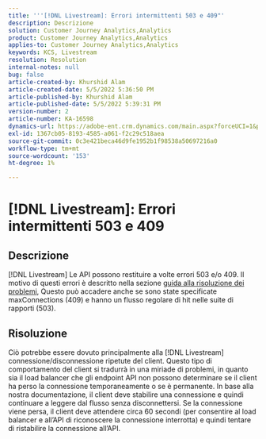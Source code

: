 ```yaml
---
title: '''[!DNL Livestream]: Errori intermittenti 503 e 409"'
description: Descrizione
solution: Customer Journey Analytics,Analytics
product: Customer Journey Analytics,Analytics
applies-to: Customer Journey Analytics,Analytics
keywords: KCS, Livestream
resolution: Resolution
internal-notes: null
bug: false
article-created-by: Khurshid Alam
article-created-date: 5/5/2022 5:36:50 PM
article-published-by: Khurshid Alam
article-published-date: 5/5/2022 5:39:31 PM
version-number: 2
article-number: KA-16598
dynamics-url: https://adobe-ent.crm.dynamics.com/main.aspx?forceUCI=1&pagetype=entityrecord&etn=knowledgearticle&id=f02af4ec-99cc-ec11-a7b5-6045bd00dbbc
exl-id: 1367cb05-8193-4585-a061-f2c29c518aea
source-git-commit: 0c3e421beca46d9fe1952b1f98538a50697216a0
workflow-type: tm+mt
source-wordcount: '153'
ht-degree: 1%

---
```


# [!DNL Livestream]: Errori intermittenti 503 e 409

## Descrizione


[!DNL Livestream] Le API possono restituire a volte errori 503 e/o 409. Il motivo di questi errori è descritto nella sezione [guida alla risoluzione dei problemi](https://github.com/AdobeDocs/analytics-1.4-apis/blob/master/docs/live-stream-api/troubleshooting.md), Questo può accadere anche se sono state specificate maxConnections (409) e hanno un flusso regolare di hit nelle suite di rapporti (503).


## Risoluzione


Ciò potrebbe essere dovuto principalmente alla [!DNL Livestream] connessione/disconnessione ripetute del client. Questo tipo di comportamento del client si tradurrà in una miriade di problemi, in quanto sia il load balancer che gli endpoint API non possono determinare se il client ha perso la connessione temporaneamente o se è permanente. In base alla nostra documentazione, il client deve stabilire una connessione e quindi continuare a leggere dal flusso senza disconnettersi. Se la connessione viene persa, il client deve attendere circa 60 secondi (per consentire al load balancer e all’API di riconoscere la connessione interrotta) e quindi tentare di ristabilire la connessione all’API.
